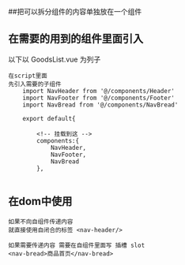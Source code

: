 ##把可以拆分组件的内容单独放在一个组件

## 在需要的用到的组件里面引入
以下以 GoodsList.vue 为列子
```
在script里面
先引入需要的子组件
    import NavHeader from '@/components/Header'
    import NavFooter from '@/components/Footer'
    import NavBread from '@/components/NavBread'

    export default{

        <!-- 挂载到这 -->
        components:{
            NavHeader,
            NavFooter,
            NavBread
        },


```
## 在dom中使用

```
如果不向自组件传递内容
就直接使用自闭合的标签 <nav-header/>

如果需要传递内容 需要在自组件里面写 插槽 slot
<nav-bread>商品首页</nav-bread>
```